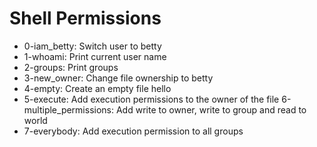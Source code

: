 # Shell Permissions
- 0-iam_betty: Switch user to betty
- 1-whoami: Print current user name
- 2-groups: Print groups
- 3-new_owner: Change file ownership to betty
- 4-empty: Create an empty file hello
- 5-execute: Add execution permissions to the owner of the file
6-multiple_permissions: Add write to owner, write to group and read to world
- 7-everybody: Add execution permission to all groups
